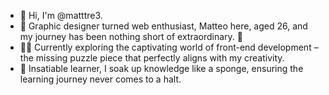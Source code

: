 - 👋 Hi, I'm @matttre3. <br>
- 🎨 Graphic designer turned web enthusiast, Matteo here, aged 26, and my journey has been nothing short of extraordinary. 🚀 <br>
- 👨‍💻 Currently exploring the captivating world of front-end development – the missing puzzle piece that perfectly aligns with my creativity.<br>
- 🧠 Insatiable learner, I soak up knowledge like a sponge, ensuring the learning journey never comes to a halt.<br>

<!---
matttre3/matttre3 is a ✨ special ✨ repository because its `README.md` (this file) appears on your GitHub profile.
You can click the Preview link to take a look at your changes.
--->
